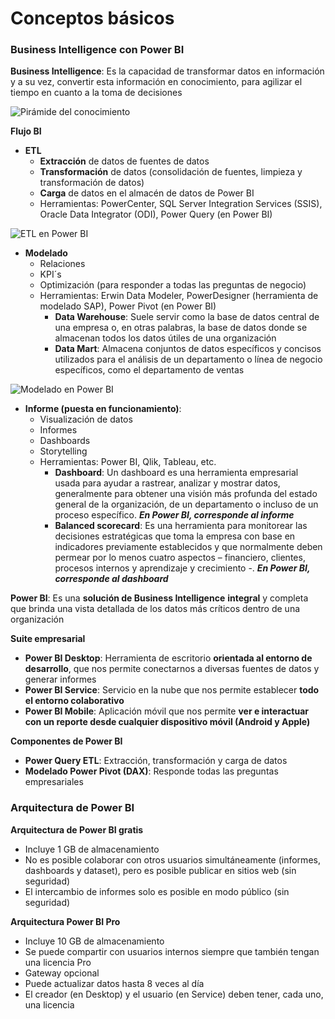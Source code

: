 # Conceptos básicos

### Business Intelligence con Power BI

**Business Intelligence**: Es la capacidad de transformar datos en información y a su vez, convertir esta información en conocimiento, para agilizar el tiempo en cuanto a la toma de decisiones

![Pirámide del conocimiento](https://i.imgur.com/cn72R3p.jpg)

**Flujo BI**

* **ETL**
  * **Extracción** de datos de fuentes de datos
  * **Transformación** de datos (consolidación de fuentes, limpieza y transformación de datos)
  * **Carga** de datos en el almacén de datos de Power BI
  * Herramientas: PowerCenter, SQL Server Integration Services (SSIS), Oracle Data Integrator (ODI), Power Query (en Power BI)

![ETL en Power BI](https://i.imgur.com/OONplWt.png)

* **Modelado**
  * Relaciones
  * KPI´s
  * Optimización (para responder a todas las preguntas de negocio)
  * Herramientas: Erwin Data Modeler, PowerDesigner (herramienta de modelado SAP), Power Pivot (en Power BI)
    * **Data Warehouse**: Suele servir como la base de datos central de una empresa o, en otras palabras, la base de datos donde se almacenan todos los datos útiles de una organización
    * **Data Mart**: Almacena conjuntos de datos específicos y concisos utilizados para el análisis de un departamento o línea de negocio específicos, como el departamento de ventas

![Modelado en Power BI](https://i.imgur.com/g6tBXTY.png)

* **Informe (puesta en funcionamiento)**:
  * Visualización de datos
  * Informes
  * Dashboards
  * Storytelling
  * Herramientas: Power BI, Qlik, Tableau, etc.
    * **Dashboard**: Un dashboard es una herramienta empresarial usada para ayudar a rastrear, analizar y mostrar datos, generalmente para obtener una visión más profunda del estado general de la organización, de un departamento o incluso de un proceso específico. _**En Power BI, corresponde al informe**_
    * **Balanced scorecard**: Es una herramienta para monitorear las decisiones estratégicas que toma la empresa con base en indicadores previamente establecidos y que normalmente deben permear por lo menos cuatro aspectos – financiero, clientes, procesos internos y aprendizaje y crecimiento -. _**En Power BI, corresponde al dashboard**_

**Power BI**: Es una **solución de Business Intelligence** **integral** y completa que brinda una vista detallada de los datos más críticos dentro de una organización

**Suite empresarial**

* **Power BI Desktop**: Herramienta de escritorio **orientada al entorno de desarrollo**, que nos permite conectarnos a diversas fuentes de datos y generar informes
* **Power BI Service**: Servicio en la nube que nos permite establecer **todo el entorno colaborativo**
* **Power BI Mobile**: Aplicación móvil que nos permite **ver e interactuar con un reporte desde cualquier dispositivo móvil (Android y Apple)**

**Componentes de Power BI**

* **Power Query ETL**: Extracción, transformación y carga de datos
* **Modelado Power Pivot (DAX)**: Responde todas las preguntas empresariales

### Arquitectura de Power BI

**Arquitectura de Power BI gratis**

* Incluye 1 GB de almacenamiento
* No es posible colaborar con otros usuarios simultáneamente (informes, dashboards y dataset), pero es posible publicar en sitios web (sin seguridad)
* El intercambio de informes solo es posible en modo público (sin seguridad)

**Arquitectura Power BI Pro**

* Incluye 10 GB de almacenamiento
* Se puede compartir con usuarios internos siempre que también tengan una licencia Pro
* Gateway opcional
* Puede actualizar datos hasta 8 veces al día
* El creador (en Desktop) y el usuario (en Service) deben tener, cada uno, una licencia

